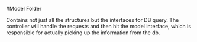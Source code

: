 #Model Folder

Contains not just all the structures but the interfaces for DB query. The controller will handle the requests and then hit the model interface, which is responsible for actually picking up the information from the db. 


